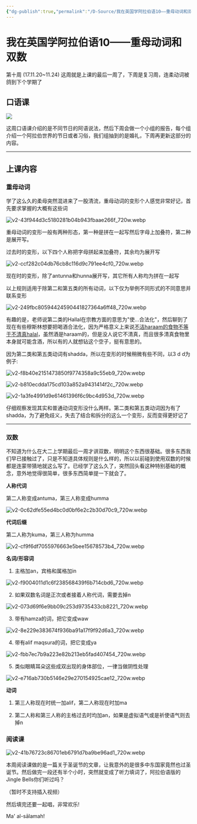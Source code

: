 ```yaml
---
{"dg-publish":true,"permalink":"/D-Source/我在英国学阿拉伯语10——重母动词和双数/","created":"2024-01-28T22:07:38.153+08:00"}
---
```


# 我在英国学阿拉伯语10——重母动词和双数

第十周 (17.11.20~11.24) 这周就是上课的最后一周了，下周是复习周，连柔动词被鸽到下个学期了

  
## 口语课

![](https://pic4.zhimg.com/80/v2-459cf511bd1d35a2f67635e17f6ca9e3_720w.webp)

这周口语课介绍的是不同节日的阿语说法，然后下周会做一个小组的报告，每个组介绍一个阿拉伯世界的节日或者习俗，我们组抽到的是婚礼，下周再更新这部分的内容。

---

## 上课内容

### 重母动词

学了这么久的柔母突然混进来了一股清流，重母动词的变形个人感觉非常好记，首先要求掌握的大概有这些词

![v2-43f944d3c5180281b04b943fbaae266f_720w.webp](/img/user/B-Attachment/v2-43f944d3c5180281b04b943fbaae266f_720w.webp)

重母动词的变形一般有两种形态，第一种是拼在一起写然后字母上加叠符，第二种是展开写。


过去时的变形，以下四个人称把字母拼起来加叠符，其余均为展开写

![v2-ccf282c04db76cb8c116d9c791ee4cf0_720w.webp](/img/user/B-Attachment/v2-ccf282c04db76cb8c116d9c791ee4cf0_720w.webp)

现在时的变形，除了antunna和hunna展开写，其它所有人称均为拼在一起写

  

以上规则适用于除第二和第五类的所有动词，以下仅为举例不同形式的不同意思并联系变形

![v2-249fbc80594424590441827364a6ff48_720w.webp](/img/user/B-Attachment/v2-249fbc80594424590441827364a6ff48_720w.webp)

有趣的是，老师说第二类的Hallal在宗教方面的意思为"使...合法化"，然后聊到了现在有些穆斯林想要把喝酒合法化，因为严格意义上来说[不洁haraam的食物不等于不清真halal](https://link.zhihu.com/?target=https%3A//special.worldofislam.info/Food/halal_haram.html)，虽然酒是haraam的，但是没人说它不清真，而且很多清真食物里本身就可能含酒，所以有的人就想钻这个空子，挺有意思的。

  

因为第二类和第五类动词有shadda，所以在变形的时候稍微有些不同，以3 d d为例子:

![v2-f8b40e2151473850f9774358a9c55eb9_720w.webp](/img/user/B-Attachment/v2-f8b40e2151473850f9774358a9c55eb9_720w.webp)

![v2-b810ecdda175cd103a852a9431414f2c_720w.webp](/img/user/B-Attachment/v2-b810ecdda175cd103a852a9431414f2c_720w.webp)

![v2-1a3fe4991d9e61461396f6c9bc4d953d_720w.webp](/img/user/B-Attachment/v2-1a3fe4991d9e61461396f6c9bc4d953d_720w.webp)

仔细观察发现其实和普通动词变形没什么两样。第二类和第五类动词因为有了shadda，为了避免歧义，失去了结合和拆分的这么一个变形，反而变得更好记了

---

### 双数

不知道为什么在大二上学期最后一周才讲双数，明明这个东西很基础。很多东西我们早已接触过了，只是不知道具体规则是什么样的，所以以前碰到使用双数的时候都是连蒙带猜地就这么写了。已经学了这么久了，突然回头看这种特别基础的概念，意外地觉得很简单，很多东西简单提一下就会了。

  

**人称代词**

第二人称变成antuma，第三人称变成humma

![v2-0c62dfe55ed4bc0d0bf6e2c2b30d70c9_720w.webp](/img/user/B-Attachment/v2-0c62dfe55ed4bc0d0bf6e2c2b30d70c9_720w.webp)

**代词后缀**

第二人称为kuma，第三人称为humma

![v2-cf9f6df7055976663e5bee15678573b4_720w.webp](/img/user/B-Attachment/v2-cf9f6df7055976663e5bee15678573b4_720w.webp)


**名词/形容词**

1) 主格加an，宾格和属格加in

![v2-f9004011d1c6f238568439f6b714cbd6_720w.webp](/img/user/B-Attachment/v2-f9004011d1c6f238568439f6b714cbd6_720w.webp)

2) 如果双数名词是正次或者接着人称代词，需要去掉n

![v2-073d69f6e9bb09c253d9735433cb8221_720w.webp](/img/user/B-Attachment/v2-073d69f6e9bb09c253d9735433cb8221_720w.webp)

3) 带有hamza的词，把它变成waw

![v2-8e229e383674f936ba91a17f9f92d6a3_720w.webp](/img/user/B-Attachment/v2-8e229e383674f936ba91a17f9f92d6a3_720w.webp)

4) 带有alif maqsura的词，把它变成ya

![v2-fbb7ec7b9a223e82b213eb5fad407454_720w.webp](/img/user/B-Attachment/v2-fbb7ec7b9a223e82b213eb5fad407454_720w.webp)

5) 类似眼睛耳朵这些成双出现的身体部位，一律当做阴性处理

![v2-e716ab730b5146e29e270154925cae12_720w.webp](/img/user/B-Attachment/v2-e716ab730b5146e29e270154925cae12_720w.webp)

**动词**

1) 第三人称现在时统一加alif，第二人称现在时加ma

2) 第二人称和第三人称的主格过去时均加an，如果是虚拟语气或是祈使语气则去掉n

  

### 阅读课

![v2-41b76723c86701eb6791d7ba9be96ad1_720w.webp](/img/user/B-Attachment/v2-41b76723c86701eb6791d7ba9be96ad1_720w.webp)

本周阅读课做的是一篇关于圣诞节的文章，让我意外的是很多中东国家竟然也过圣诞节。然后做完一段还有半个小时，突然就变成了听力填词了，阿拉伯语版的Jingle Bells你们听过吗？

（暂时不支持插入视频）

然后填完还要一起唱，非常欢乐!

Ma' al-sālamah!